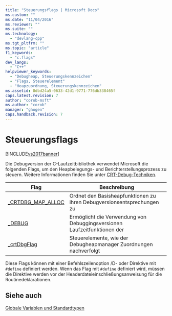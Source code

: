 ```yaml
---
title: "Steuerungsflags | Microsoft Docs"
ms.custom: ""
ms.date: "11/04/2016"
ms.reviewer: ""
ms.suite: ""
ms.technology: 
  - "devlang-cpp"
ms.tgt_pltfrm: ""
ms.topic: "article"
f1_keywords: 
  - "c.flags"
dev_langs: 
  - "C++"
helpviewer_keywords: 
  - "Debugheap, Steuerungskennzeichen"
  - "Flags, Steuerelement"
  - "Heapzuordnung, Steuerungskennzeichen"
ms.assetid: 8dbd24a5-0633-42d1-9771-776db338465f
caps.latest.revision: 7
author: "corob-msft"
ms.author: "corob"
manager: "ghogen"
caps.handback.revision: 7
---
```

# Steuerungsflags
[!INCLUDE[vs2017banner](../assembler/inline/includes/vs2017banner.md)]

Die Debugversion der C\-Laufzeitbibliothek verwendet Microsoft die folgenden Flags, um den Heapbelegungs\- und Berichterstellungsprozess zu steuern.  Weitere Informationen finden Sie unter [CRT\-Debug\-Techniken](../Topic/CRT%20Debugging%20Techniques.md).  
  
|Flag|**Beschreibung**|  
|----------|----------------------|  
|[\_CRTDBG\_MAP\_ALLOC](../c-runtime-library/crtdbg-map-alloc.md)|Ordnet den Basisheapfunktionen zu ihren Debugversionsentsprechungen zu|  
|[\_DEBUG](../c-runtime-library/debug.md)|Ermöglicht die Verwendung von Debuggingsversionen Laufzeitfunktionen der|  
|[\_crtDbgFlag](../c-runtime-library/crtdbgflag.md)|Steuerelemente, wie der Debugheapmanager Zuordnungen nachverfolgt|  
  
 Diese Flags können mit einer Befehlszeilenoption \/D\- oder Direktive mit `#define` definiert werden.  Wenn das Flag mit `#define` definiert wird, müssen die Direktive werden vor der Headerdateieinschließungsanweisung für die Routinedeklarationen.  
  
## Siehe auch  
 [Globale Variablen und Standardtypen](../c-runtime-library/global-variables-and-standard-types.md)